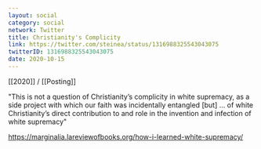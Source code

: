 ```yaml
---
layout: social
category: social
network: Twitter
title: Christianity's Complicity
link: https://twitter.com/steinea/status/1316988325543043075
twitterID: 1316988325543043075
date: 2020-10-15
---
```


[[2020]] / [[Posting]]

"This is not a question of Christianity’s complicity in white supremacy, as a side project with which our faith was incidentally entangled [but] ... of white Christianity’s direct contribution to and role in the invention and infection of white supremacy"

<https://marginalia.lareviewofbooks.org/how-i-learned-white-supremacy/>
